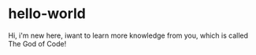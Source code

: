 # hello-world
Hi, i'm new here, iwant to learn more knowledge from you, which is called The God of Code!
